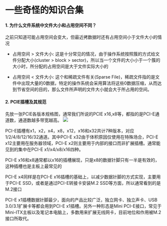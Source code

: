 # 一些奇怪的知识合集

#### 1. 为什么文件系统中文件大小和占用空间不同？

之前只知道可能占用空间会变大，但最近拷数据时还有占用空间小于文件大小的情况

+ 占用空间 > 文件大小: 这是十分常见的情况，由于操作系统按照簇的方式给文件分配大小(cluster > block > sector)，所以当一个文件的大小小于一个簇的大小时，所分配的占用空间是大于文件实际大小的
  
+ 占用空间 < 文件大小: 这个和稀疏文件有关(Sparse File)，稀疏文件指的是文件中出现大量的0数据，特定的操作系统会采用算法将这些0数据压缩，从而达到节省空间的目的，那么文件所声明的文件大小就会大于所占用的空间。


#### 2. PCIE插槽及其规范

先放一张PCIE各版本规格图，通常我们所说的PCIE x16,x8等，都指的是PCI-E通道数，通道数越多带宽越高。
<img src="../assets/imagePCIE.png" style="zoom:100%;" />

PCI-E插槽有x1，x2，x4，x8，x12，x16和x32共计7种版本，对应1/2/4/8/12/16/32通道。其中PCI-E x32由于体积原因仅使用在特殊场合，PCI-E x12主要用在服务器领域，PCI-E x2则主要用于内部的接口而非扩展插槽。通常能见到的集中在PCI-E x1/x4/x8/x16四种。

PCI-E x16和x8通常都以x16的插槽展现，只是x8的数据针脚只有一半是有效的，这种插槽也是主板上最常见的

PCI-E x4同样是在PCI-E x16插槽的基础上，以减少数据针脚的方式实现，主要用于PCI-E SSD，或者是通过PCI-E转接卡安装M.2 SSD等方面，所以通常看到的是M.2接口

PCI-E x1插槽数据针脚最少，面向的产品比较广泛，独立网卡、独立声卡、USB 3.0/3.1扩展卡等都会用到PCI-E x1插槽。另外一种形态是Mini PCI-E接口，常见于Mini-ITX主板以及笔记本电脑上，多数用来扩展无线网卡，目前地位和作用被M.2接口所取代。

